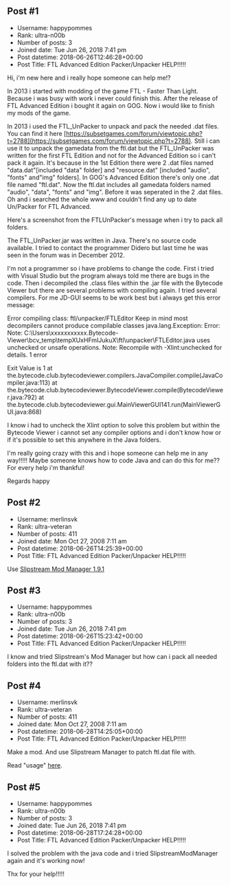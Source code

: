 ## Post #1
- Username: happypommes
- Rank: ultra-n00b
- Number of posts: 3
- Joined date: Tue Jun 26, 2018 7:41 pm
- Post datetime: 2018-06-26T12:46:28+00:00
- Post Title: FTL Advanced Edition Packer/Unpacker HELP!!!!!

Hi,
i'm new here and i really hope someone can help me!?

In 2013 i started with modding of the game FTL - Faster Than Light. Because i was busy with work i never could finish this. After the release of FTL Advanced Edition i bought it again on GOG. Now i would like to finish my mods of the game.

In 2013 i used the FTL_UnPacker to unpack and pack the needed .dat files. You can find it here [https://subsetgames.com/forum/viewtopic.php?t=2788](https://subsetgames.com/forum/viewtopic.php?t=2788).
Still i can use it to unpack the gamedata from the ftl.dat but the FTL_UnPacker was written for the first FTL Edition and not for the Advanced Edition so i can't pack it again. It's because in the 1st Edition there were 2 .dat files named "data.dat"[included "data" folder] and "resource.dat" [included "audio", "fonts" and"img" folders].
In GOG's Advanced Edition there's only one .dat file named "ftl.dat". Now the ftl.dat includes all gamedata folders named "audio", "data", "fonts" and "img". Before it was seperated in the 2 .dat files. Oh and i searched the whole www and couldn't find any up to date Un/Packer for FTL Advanced.

Here's a screenshot from the FTLUnPacker's message when i try to pack all folders. 

The FTL_UnPacker.jar was written in Java. There's no source code available. I tried to contact the programmer Didero but last time he was seen in the forum was in December 2012.

I'm not a programmer so i have problems to change the code. First i tried with Visual Studio but the program always told me there are bugs in the code. Then i decompiled the .class files within the .jar file with the Bytecode Viewer but there are several problems with compiling again. I tried several compilers. For me JD-GUI seems to be work best but i always get this error message:


Error compiling class: ftl/unpacker/FTLEditor
Keep in mind most decompilers cannot produce compilable classes
java.lang.Exception: 
Error:
Note: C:\Users\xxxxxxxxxxx\.Bytecode-Viewer\bcv_temp\tempXUxHFmIJukuX\ftl\unpacker\FTLEditor.java uses unchecked or unsafe operations.
Note: Recompile with -Xlint:unchecked for details.
1 error

Exit Value is 1
at the.bytecode.club.bytecodeviewer.compilers.JavaCompiler.compile(JavaCompiler.java:113)
at the.bytecode.club.bytecodeviewer.BytecodeViewer.compile(BytecodeViewer.java:792)
at the.bytecode.club.bytecodeviewer.gui.MainViewerGUI$14$1.run(MainViewerGUI.java:868)


I know i had to uncheck the Xlint option to solve this problem but within the Bytecode Viewer i cannot set any compiler options and i don't know how or if it's possible to set this anywhere in the Java folders.

I'm really going crazy with this and i hope someone can help me in any way!!!!! Maybe someone knows how to code Java and can do this for me?? For every help i'm thankful!

Regards happy
## Post #2
- Username: merlinsvk
- Rank: ultra-veteran
- Number of posts: 411
- Joined date: Mon Oct 27, 2008 7:11 am
- Post datetime: 2018-06-26T14:25:39+00:00
- Post Title: FTL Advanced Edition Packer/Unpacker HELP!!!!!

Use [Slipstream Mod Manager 1.9.1](https://subsetgames.com/forum/viewtopic.php?t=17102)
## Post #3
- Username: happypommes
- Rank: ultra-n00b
- Number of posts: 3
- Joined date: Tue Jun 26, 2018 7:41 pm
- Post datetime: 2018-06-26T15:23:42+00:00
- Post Title: FTL Advanced Edition Packer/Unpacker HELP!!!!!

I know and tried Slipstream's Mod Manager but how can i pack all needed folders into the ftl.dat with it??
## Post #4
- Username: merlinsvk
- Rank: ultra-veteran
- Number of posts: 411
- Joined date: Mon Oct 27, 2008 7:11 am
- Post datetime: 2018-06-28T14:25:05+00:00
- Post Title: FTL Advanced Edition Packer/Unpacker HELP!!!!!

Make a mod. And use Slipstream Manager to patch ftl.dat file with.

Read "usage" [here](https://subsetgames.com/forum/viewtopic.php?f=12&t=17102).
## Post #5
- Username: happypommes
- Rank: ultra-n00b
- Number of posts: 3
- Joined date: Tue Jun 26, 2018 7:41 pm
- Post datetime: 2018-06-28T17:24:28+00:00
- Post Title: FTL Advanced Edition Packer/Unpacker HELP!!!!!

I solved the problem with the java code and i tried SlipstreamModManager again and it's working now!   

Thx for your help!!!!!
